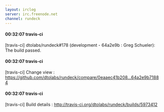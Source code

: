 ```yaml
---
layout: irclog
server: irc.freenode.net
channel: rundeck
---
```


#### 00:32:07 travis-ci
 \[travis-ci\] dtolabs/rundeck#178 (development - 64a2e9b : Greg Schueler): The build passed.
#### 00:32:07 travis-ci
 \[travis-ci\] Change view : https://github.com/dtolabs/rundeck/compare/0eaaec41b208...64a2e9b71884
#### 00:32:07 travis-ci
 \[travis-ci\] Build details : http://travis-ci.org/dtolabs/rundeck/builds/5973412
